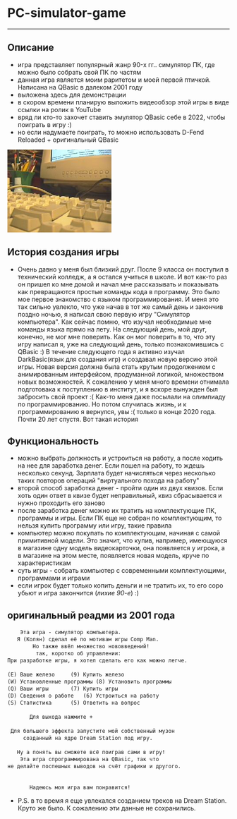 # PC-simulator-game
***

## Описание 
- игра представляет популярный жанр 90-x гг.. симулятор ПК, где можно было собрать свой ПК по частям
- данная игра является моим раритетом и моей первой птичкой. Написана на QBasic в далеком 2001 году
- выложена здесь для демонстрации
- в скором времени планирую выложить видеообзор этой игры в виде ссылки на ролик в YouTube
- вряд ли кто-то захочет ставить эмулятор QBasic себе в 2022, чтобы поиграть в игру :) 
- но если надумаете поиграть, то можно использовать D-Fend Reloaded + оригинальный QBasic

![Симулятор ПК](https://github.com/NikolayMishaev/pc-simulator-game/raw/master/pc-image.jpg)

## История создания игры
- Очень давно у меня был близкий друг. После 9 класса он поступил в технический колледж, а я остался учиться в школе. И вот как-то раз он пришел ко мне домой и начал мне рассказывать и показывать как превращаются простые команды кода в программу. Это было мое первое знакомство с языком программирования. И меня это так сильно увлекло, что уже начав в тот же самый день и закончив поздно ночью, я написал свою первую игру "Симулятор компьютера". Как сейчас помню, что изучал необходимые мне команды языка прямо на лету. На следующий день, мой друг, конечно, не мог мне поверить. Как он мог поверить в то, что эту игру написал я, уже на следующий день, только познакомившись с QBasic :) В течение следующего года я активно изучал DarkBasic(язык для создания игр) и создавал новую версию этой игры. Новая версия должна была стать крутым продолжением с анимированным интерфейсом, продуманной логикой, множеством новых возможностей. К сожалению у меня много времени отнимала подготовака к поступлению в институт, и я вскоре вынужден был забросить свой проект :( Как-то меня даже посылали на олимпиаду по программированию. Но потом случилась жизнь, и к программированию я вернулся, увы :( только в конце 2020 года. Почти 20 лет спустя. Вот такая история

## Функциональность
- можно выбрать должность и устроиться на работу, а после ходить на нее для заработка денег. Если пошел на работу, то ждешь несколько секунд. Зарплата будет начисляться через несколько таких повторов операций "виртуального похода на работу"
- второй способ заработка денег - пройти один из двух квизов. Если хоть один ответ в квизе будет неправильный, квиз сбрасывается и нужно проходить его заново
- после заработка денег можно их тратить на комплектующие ПК, программы и игры. Если ПК еще не собран по комплектующим, то нельзя купить программу или игру, такие правила
- компьютер можно покупать по комплектующим, начиная с самой примитивной модели. Это значит, что купив, например, имеющуюся в магазине одну модель видеокарточки, она появляется у игрока, а в магазине на этом месте, появляется новая модель, круче по характеристикам
- суть игры - собрать компьютер с современными комплектующими, программами и играми
- если игрок будет только копить деньги и не тратить их, то его соро убьют и игра закончится (_лихие 90-е_) :)

## оригинальный реадми из 2001 года

		Эта игра - симулятор компьютера.
       Я (Колян) сделал её по мотивам игры Comp Man.
            Но также ввёл множество нововведений!
	         так, коротко об управлении:
  	При разработке игры, я хотел сделать его как можно легче.

	(E)	Ваше железо		(9)	Купить железо		
	(W)	Установленные программы	(8)	Установить программы	
	(Q)	Ваши игры		(7)	Купить игры		
	(D)	Сведения о работе	(6)	Устроиться на работу	
	(S)	Статистика		(5)	Ответить на вопрос	

		   Для выхода нажмите +

     Для большего эффекта запустите мой собственный музон
         созданный на ядре Dream Station под игру.

       Ну а понять вы сможете всё поиграв сами в игру!
        Эта игра спрограммирована на QBasic, так что
   	не делайте поспешных выводов на счёт графики и другого.
	

	       Надеюсь моя игра вам понравится!
	       
- P.S. в то время я еще увлекался созданием треков на Dream Station. Круто же было. К сожалению эти данные не сохранились.
